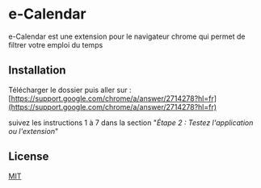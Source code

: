 # e-Calendar

e-Calendar est une extension pour le navigateur chrome
qui permet de filtrer votre emploi du temps
## Installation
Télécharger le dossier puis aller sur :
[https://support.google.com/chrome/a/answer/2714278?hl=fr](https://support.google.com/chrome/a/answer/2714278?hl=fr)

suivez les instructions 1 à 7 dans la section "*Étape 2 : Testez l'application ou l'extension*"

## License
[MIT](https://choosealicense.com/licenses/mit/)
